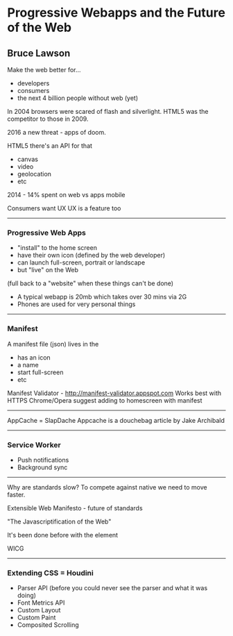 # Progressive Webapps and the Future of the Web
## Bruce Lawson

Make the web better for… 
 - developers
 - consumers
 - the next 4 billion people without web (yet)
 
In 2004 browsers were scared of flash and silverlight. HTML5 was the competitor to those in 2009.

2016 a new threat - apps of doom.

HTML5 there's an API for that
- canvas
- video
- geolocation
- etc

2014 - 14% spent on web vs apps mobile

Consumers want UX
UX is a feature too

---

### Progressive Web Apps
- "install" to the home screen
- have their own icon (defined by the web developer)
- can launch full-screen, portrait or landscape
- but "live" on the Web 

(full back to a "website" when these things can't be done)

- A typical webapp is 20mb which takes over 30 mins via 2G
- Phones are used for very personal things

---

### Manifest
A manifest file (json) lives in the <head />

- has an icon
- a name
- start full-screen
- etc

Manifest Validator - http://manifest-validator.appspot.com
Works best with HTTPS
Chrome/Opera suggest adding to homescreen with manifest

---

AppCache = SlapDache
Appcache is a douchebag article by Jake Archibald

---

### Service Worker
- Push notifications
- Background sync

---

Why are standards slow? To compete against native we need to move faster. 

Extensible Web Manifesto - future of standards

"The Javascriptification of the Web"

It's been done before with the <picture /> element

WICG

---

### Extending CSS = Houdini
- Parser API (before you could never see the parser and what it was doing)
- Font Metrics API
- Custom Layout
- Custom Paint
- Composited Scrolling
